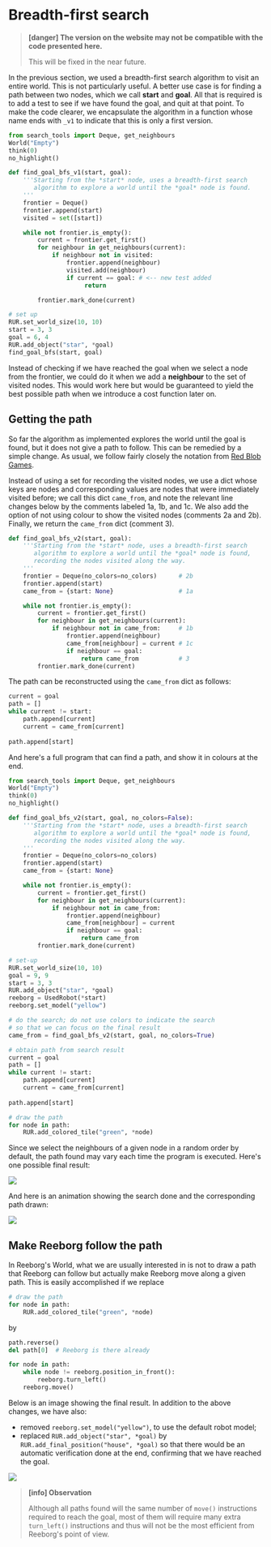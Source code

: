 # Breadth-first search

> **\[danger\] The version on the website may not be compatible with the code presented here.**
>
> This will be fixed in the near future.

In the previous section, we used a breadth-first search algorithm to visit an entire world. This is not particularly useful. A better use case is for finding a path between two nodes, which we call **start** and **goal**. All that is required is to add a test to see if we have found the goal, and quit at that point.  To make the code clearer, we encapsulate the algorithm in a function whose name ends with `_v1` to indicate that this is only a first version.

```py
from search_tools import Deque, get_neighbours
World("Empty")
think(0)
no_highlight()

def find_goal_bfs_v1(start, goal):
    '''Starting from the *start* node, uses a breadth-first search
       algorithm to explore a world until the *goal* node is found.
    '''
    frontier = Deque()
    frontier.append(start)
    visited = set([start])

    while not frontier.is_empty():
        current = frontier.get_first()   
        for neighbour in get_neighbours(current):
            if neighbour not in visited:
                frontier.append(neighbour)
                visited.add(neighbour)
                if current == goal: # <-- new test added
                     return

        frontier.mark_done(current)

# set up
RUR.set_world_size(10, 10)
start = 3, 3
goal = 6, 4
RUR.add_object("star", *goal)
find_goal_bfs(start, goal)
```

Instead of checking if we have reached the goal when we select a node from the frontier, we could do it when we add a **neighbour** to the set of visited nodes. This would work here but would be guaranteed to yield the best possible path when we introduce a cost function later on.

## Getting the path

So far the algorithm as implemented explores the world until the goal is found, but it does not give a path to follow. This can be remedied by a simple change.  As usual, we follow fairly closely the notation from [Red Blob Games](http://www.redblobgames.com/pathfinding/a-star/introduction.html).

Instead of using a set for recording the visited nodes, we use a dict whose keys are nodes and corresponding values are nodes that were immediately visited before; we call this dict `came_from`, and note the relevant line changes below by the comments labeled 1a, 1b, and 1c.  We also add the option of not using colour to show the visited nodes \(comments 2a and 2b\). Finally, we return the `came_from` dict \(comment 3\).

```py
def find_goal_bfs_v2(start, goal):
    '''Starting from the *start* node, uses a breadth-first search
       algorithm to explore a world until the *goal* node is found,
       recording the nodes visited along the way.
    '''
    frontier = Deque(no_colors=no_colors)      # 2b
    frontier.append(start)
    came_from = {start: None}                  # 1a

    while not frontier.is_empty():
        current = frontier.get_first()
        for neighbour in get_neighbours(current):
            if neighbour not in came_from:     # 1b
                frontier.append(neighbour)
                came_from[neighbour] = current # 1c
                if neighbour == goal:
                    return came_from           # 3
        frontier.mark_done(current)
```

The path can be reconstructed using the `came_from` dict as follows:

```py
current = goal
path = []
while current != start:
    path.append[current]
    current = came_from[current]
    
path.append[start]
```

And here's a full program that can find a path, and show it in colours at the end.

```py
from search_tools import Deque, get_neighbours
World("Empty")
think(0)
no_highlight()

def find_goal_bfs_v2(start, goal, no_colors=False):
    '''Starting from the *start* node, uses a breadth-first search
       algorithm to explore a world until the *goal* node is found,
       recording the nodes visited along the way.
    '''
    frontier = Deque(no_colors=no_colors)
    frontier.append(start)
    came_from = {start: None}

    while not frontier.is_empty():
        current = frontier.get_first()
        for neighbour in get_neighbours(current):
            if neighbour not in came_from:
                frontier.append(neighbour)
                came_from[neighbour] = current
                if neighbour == goal:
                    return came_from
        frontier.mark_done(current)

# set-up
RUR.set_world_size(10, 10)
goal = 9, 9
start = 3, 3
RUR.add_object("star", *goal)
reeborg = UsedRobot(*start)
reeborg.set_model("yellow")

# do the search; do not use colors to indicate the search
# so that we can focus on the final result
came_from = find_goal_bfs_v2(start, goal, no_colors=True)

# obtain path from search result
current = goal
path = []
while current != start:
    path.append[current]
    current = came_from[current]
    
path.append[start]

# draw the path
for node in path:
    RUR.add_colored_tile("green", *node)
```

Since we select the neighbours of a given node in a random order by default, the path found may vary each time the program is executed. Here's one possible final result:

![](/assets/bfs_path.png)

And here is an animation showing the search done and the corresponding path drawn:

![](/assets/bfs_path.gif)

## Make Reeborg follow the path

In Reeborg's World, what we are usually interested in is not to draw a path that Reeborg can follow but actually make Reeborg move along a given path. This is easily accomplished if we replace

```py
# draw the path
for node in path:
    RUR.add_colored_tile("green", *node)
```

by

```py
path.reverse()
del path[0]  # Reeborg is there already

for node in path:
    while node != reeborg.position_in_front():
        reeborg.turn_left()
    reeborg.move()
```

Below is an image showing the final result. In addition to the above changes, we have also:

* removed `reeborg.set_model("yellow")`, to use the default robot model;
* replaced `RUR.add_object("star", *goal)` by `RUR.add_final_position("house", *goal)` so that there would be an automatic verification done at the end, confirming that we have reached the goal.

![](/assets/bfs_path3.png)

> **\[info\] Observation**
>
> Although all paths found will the same number of `move()` instructions required to reach the goal, most of them will require many extra `turn_left()` instructions and thus will not be the most efficient from Reeborg's point of view.



